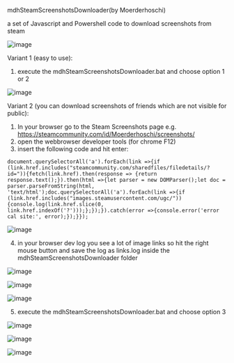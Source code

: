 mdhSteamScreenshotsDownloader(by Moerderhoschi)

a set of Javascript and Powershell code to download screenshots from steam

![image](https://github.com/user-attachments/assets/12ea9965-2301-4cce-8146-97af177fd0ec)

Variant 1 (easy to use):
1. execute the mdhSteamScreenshotsDownloader.bat and choose option 1 or 2

![image](https://github.com/user-attachments/assets/1e574af8-11dd-4b70-94c9-33afdfe53886)


Variant 2 (you can download screenshots of friends which are not visible for public):
1. In your browser go to the Steam Screenshots page e.g. https://steamcommunity.com/id/Moerderhoschi/screenshots/
2. open the webbrowser developer tools (for chrome F12)
3. insert the following code and hit enter:
```
document.querySelectorAll('a').forEach(link =>{if (link.href.includes("steamcommunity.com/sharedfiles/filedetails/?id=")){fetch(link.href).then(response => {return response.text();}).then(html =>{let parser = new DOMParser();let doc = parser.parseFromString(html, 'text/html');doc.querySelectorAll('a').forEach(link =>{if (link.href.includes("images.steamusercontent.com/ugc/")){console.log(link.href.slice(0, link.href.indexOf('?')));};});}).catch(error =>{console.error('error cal site:', error);});}});
```

![image](https://github.com/user-attachments/assets/c0a8db2b-0eb1-4218-b4c6-50742c45f96b)

4. in your browser dev log you see a lot of image links so hit the right mouse button and save the log as links.log inside the mdhSteamScreenshotsDownloader folder

![image](https://github.com/user-attachments/assets/dbbf2bc0-8cfb-47e5-b51c-49a7eeec4d87)

![image](https://github.com/user-attachments/assets/e3a02b3f-7bb2-47e0-a9d0-024b401c6bdc)

![image](https://github.com/user-attachments/assets/4dfc855e-6b42-415f-949c-d466b320b199)

5. execute the mdhSteamScreenshotsDownloader.bat and choose option 3

![image](https://github.com/user-attachments/assets/d9763984-81bc-433c-880d-c9f4ca86341a)

![image](https://github.com/user-attachments/assets/072b8d64-0687-4f3f-91aa-e4165e68e263)

![image](https://github.com/user-attachments/assets/a75960d1-2684-424b-b44e-acba30f7a002)

